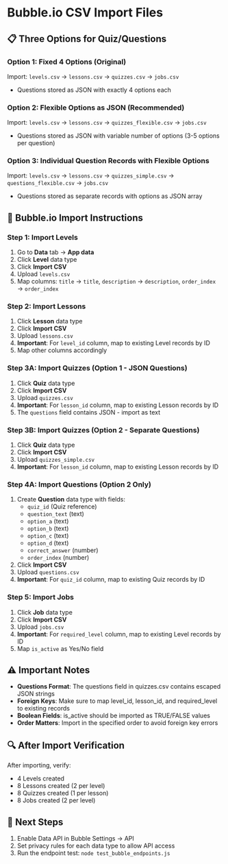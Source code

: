 # Bubble.io CSV Import Files

## 📋 **Three Options for Quiz/Questions**

### **Option 1: Fixed 4 Options (Original)**
Import: `levels.csv` → `lessons.csv` → `quizzes.csv` → `jobs.csv`
- Questions stored as JSON with exactly 4 options each

### **Option 2: Flexible Options as JSON (Recommended)**
Import: `levels.csv` → `lessons.csv` → `quizzes_flexible.csv` → `jobs.csv`
- Questions stored as JSON with variable number of options (3-5 options per question)

### **Option 3: Individual Question Records with Flexible Options**
Import: `levels.csv` → `lessons.csv` → `quizzes_simple.csv` → `questions_flexible.csv` → `jobs.csv`
- Questions stored as separate records with options as JSON array

## 🔧 **Bubble.io Import Instructions**

### **Step 1: Import Levels**
1. Go to **Data** tab → **App data**
2. Click **Level** data type
3. Click **Import CSV**
4. Upload `levels.csv`
5. Map columns: `title` → `title`, `description` → `description`, `order_index` → `order_index`

### **Step 2: Import Lessons**
1. Click **Lesson** data type
2. Click **Import CSV**
3. Upload `lessons.csv`
4. **Important**: For `level_id` column, map to existing Level records by ID
5. Map other columns accordingly

### **Step 3A: Import Quizzes (Option 1 - JSON Questions)**
1. Click **Quiz** data type
2. Click **Import CSV**
3. Upload `quizzes.csv`
4. **Important**: For `lesson_id` column, map to existing Lesson records by ID
5. The `questions` field contains JSON - import as text

### **Step 3B: Import Quizzes (Option 2 - Separate Questions)**
1. Click **Quiz** data type
2. Click **Import CSV**
3. Upload `quizzes_simple.csv`
4. **Important**: For `lesson_id` column, map to existing Lesson records by ID

### **Step 4A: Import Questions (Option 2 Only)**
1. Create **Question** data type with fields:
   - `quiz_id` (Quiz reference)
   - `question_text` (text)
   - `option_a` (text)
   - `option_b` (text)
   - `option_c` (text)
   - `option_d` (text)
   - `correct_answer` (number)
   - `order_index` (number)
2. Click **Import CSV**
3. Upload `questions.csv`
4. **Important**: For `quiz_id` column, map to existing Quiz records by ID

### **Step 5: Import Jobs**
1. Click **Job** data type
2. Click **Import CSV**
3. Upload `jobs.csv`
4. **Important**: For `required_level` column, map to existing Level records by ID
5. Map `is_active` as Yes/No field

## ⚠️ **Important Notes**

- **Questions Format**: The questions field in quizzes.csv contains escaped JSON strings
- **Foreign Keys**: Make sure to map level_id, lesson_id, and required_level to existing records
- **Boolean Fields**: is_active should be imported as TRUE/FALSE values
- **Order Matters**: Import in the specified order to avoid foreign key errors

## 🔍 **After Import Verification**

After importing, verify:
- 4 Levels created
- 8 Lessons created (2 per level)
- 8 Quizzes created (1 per lesson)
- 8 Jobs created (2 per level)

## 🚀 **Next Steps**

1. Enable Data API in Bubble Settings → API
2. Set privacy rules for each data type to allow API access
3. Run the endpoint test: `node test_bubble_endpoints.js`